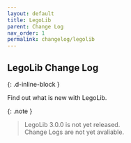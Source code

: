 ```yaml
---
layout: default
title: LegoLib
parent: Change Log
nav_order: 1
permalink: changelog/legolib
---
```

## LegoLib Change Log  
{: .d-inline-block }  

Find out what is new with LegoLib.  

{: .note }  
> LegoLib 3.0.0 is not yet released.  
> Change Logs are not yet avaliable.   

